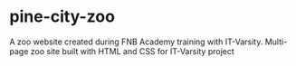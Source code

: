 # pine-city-zoo
A zoo website created during FNB Academy training with IT-Varsity. Multi-page zoo site built with HTML and CSS for IT-Varsity project
